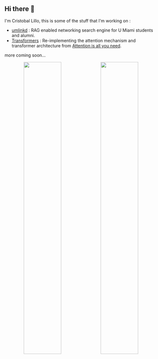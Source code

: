 ## Hi there 👋

I'm Cristobal Lillo, this is some of the stuff that I'm working on :

- [umlinkd](https://github.com/crilillo14/umlinkdsv) : RAG enabled networking search engine for U Miami students and alumni.
- [Transformers](https://github.com/crilillo14/transformers) : Re-implementing the attention mechanism and transformer architecture from [Attention is all you need](https://arxiv.org/abs/1706.03762).

more coming soon...

<p align="center">
  <img src="https://github-readme-stats.vercel.app/api?username=crilillo14" width="49.6%" />
  <img src="https://github-readme-stats.vercel.app/api/top-langs?username=crilillo14&layout=donut&langs_count=10" width="49.6%" />
</p>

<!--
**crilillo14/crilillo14** is a ✨ _special_ ✨ repository because its `README.md` (this file) appears on your GitHub profile.

Here are some ideas to get you started:

- 🔭 I’m currently working on ...
- 🌱 I’m currently learning ...
- 👯 I’m looking to collaborate on ...
- 🤔 I’m looking for help with ...
- 💬 Ask me about ...
- 📫 How to reach me: ...
- 😄 Pronouns: ...
- ⚡ Fun fact: ...
-->
